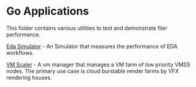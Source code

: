 # Go Applications

This folder contains various utilities to test and demonstrate filer performance.

[Eda Simulator](cmd/edasim/README.md) - An Simulator that measures the performance of EDA workflows.

[VM Scaler](cmd/vmscaler/README.md) - A vm manager that manages a VM farm of low priority VMSS nodes.  The primary use case is cloud burstable render farms by VFX rendering houses.